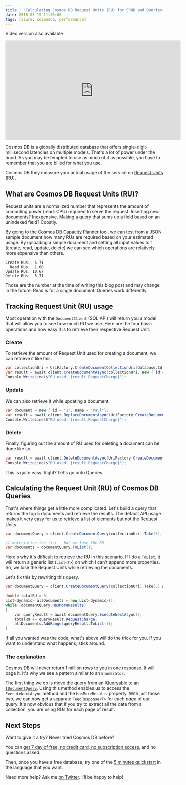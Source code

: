 ```yaml
---
title : "Calculating Cosmos DB Request Units (RU) for CRUD and Queries"
date: 2018-03-19 11:30:00
tags: [azure, cosmosdb, performance]
---
```


Video version also available

<iframe width="560" height="315" src="https://www.youtube-nocookie.com/embed/4lYx-aG3sFM?rel=0" frameborder="0" allow="autoplay; encrypted-media" allowfullscreen></iframe>

Cosmos DB is a globally distributed database that offers single-digit-millisecond latencies on multiple models. That's a lot of power under the hood. As you may be tempted to use as much of it as possible, you have to remember that you are billed for what you use.

Cosmos DB they measure your actual usage of the service on [Request Units (RU)](https://docs.microsoft.com/en-us/azure/cosmos-db/request-units?WT.mc_id=maximerouiller-blog-marouill#introduction). 

## What are Cosmos DB Request Units (RU)?

Request units are a normalized number that represents the amount of computing power (read: CPU) required to serve the request. Inserting new documents? Inexpensive. Making a query that sums up a field based on an unindexed field? Ccostly.

By going to the [Cosmos DB Capacity Planner tool](https://www.documentdb.com/capacityplanner?WT.mc_id=maximerouiller-blog-marouill), we can test from a JSON sample document how many RUs are required based on your estimated usage. By uploading a simple document and setting all input values to 1 (create, read, update, delete) we can see which operations are relatively more expensive than others.  

```none
Create RUs:  5.71
  Read RUs:  1.00
Update RUs: 10.67
Delete RUs:  5.71
```

Those are the number at the time of writing this blog post and may change in the future. Read is for a single document. Queries work differently.

## Tracking Request Unit (RU) usage

Most operation with the `DocumentClient` (SQL API) will return you a model that will allow you to see how much RU we use. Here are the four basic operations and how easy it is to retrieve their respective Request Unit.

### Create

To retrieve the amount of Request Unit used for creating a document, we can retrieve it like this.

```csharp
var collectionUri = UriFactory.CreateDocumentCollectionUri(database.Id, documentCollection.Id);
var result = await client.CreateDocumentAsync(collectionUri, new { id = "1", name = "John"});
Console.WriteLine($"RU used: {result.RequestCharge}");
```
### Update

We can also retrieve it while updating a document.

```csharp
var document = new { id = "1", name = "Paul"};
var result = await client.ReplaceDocumentAsync(UriFactory.CreateDocumentUri(database.Id, documentCollection.Id, document.id), document);
Console.WriteLine($"RU used: {result.RequestCharge}");
```

### Delete

Finally, figuring out the amount of RU used for deleting a document can be done like so.

```csharp
var result = await client.DeleteDocumentAsync(UriFactory.CreateDocumentUri(database.Id, documentCollection.Id, "1"));
Console.WriteLine($"RU used: {result.RequestCharge}");
```

This is quite easy. Right? Let's go onto Queries.


## Calculating the Request Unit (RU) of Cosmos DB Queries

That's where things get a little more complicated. Let's build a query that returns the top 5 documents and retrieve the results. The default API usage makes it very easy for us to retrieve a list of elements but not the Request Units. 

```csharp
var documentQuery = client.CreateDocumentQuery(collectionUri).Take(5);

// materialize the list.. but we lose the RU
var documents = documentQuery.ToList();
```

Here's why it's difficult to retrieve the RU in this scenario. If I do a `ToList`, it will return a generic list (`List<T>`) on which I can't append more properties. So, we lose the Request Units while retrieving the documents. 

Let's fix this by rewriting this query. 

```csharp
var documentQuery = client.CreateDocumentQuery(collectionUri).Take(5).AsDocumentQuery();

double totalRU = 0;
List<dynamic> allDocuments = new List<dynamic>();
while (documentQuery.HasMoreResults)
{
    var queryResult = await documentQuery.ExecuteNextAsync();
    totalRU += queryResult.RequestCharge;
    allDocuments.AddRange(queryResult.ToList());
}
```

If all you wanted was the code, what's above will do the trick for you. If you want to understand what happens, stick around.

### The explanation

Cosmos DB will never return 1 million rows to you in one response. It will page it. It's why we see a pattern similar to an `Enumerator`.

The first thing we do is move the query from an IQueryable to an [`IDocumentQuery`](https://docs.microsoft.com/en-us/dotnet/api/microsoft.azure.documents.linq.idocumentquery-1?view=azure-dotnet&WT.mc_id=maximerouiller-blog-marouill). Using this method enables us to access the `ExecuteNextAsync` method and the `HasMoreResults` property. With just those two, we can now get a separate `FeedResponse<T>` for each *page* of our query. It's now obvious that if you try to extract all the data from a collection, you are using RUs for each page of result. 

## Next Steps

Want to give it a try? Never tried Cosmos DB before? 

You can [get 7 day of free, no credit card, no subscription access](https://azure.microsoft.com/en-us/try/cosmosdb/?WT.mc_id=maximerouiller-blog-marouill), and no questions asked.

Then, once you have a free database, try one of the [5 minutes quickstart](https://docs.microsoft.com/en-us/azure/cosmos-db/?WT.mc_id=maximerouiller-blog-marouill) in the language that you want.

Need more help? Ask me [on Twitter](https://twitter.com/MaximRouiller). I'll be happy to help!